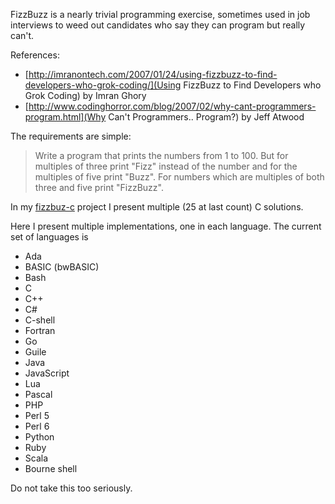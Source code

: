 FizzBuzz is a nearly trivial programming exercise, sometimes used in
job interviews to weed out candidates who say they can program but
really can't.

References:

* [http://imranontech.com/2007/01/24/using-fizzbuzz-to-find-developers-who-grok-coding/](Using FizzBuzz to Find Developers who Grok Coding) by Imran Ghory
* [http://www.codinghorror.com/blog/2007/02/why-cant-programmers-program.html](Why Can't Programmers.. Program?) by Jeff Atwood

The requirements are simple:

> Write a program that prints the numbers from 1 to 100. But for multiples
> of three print "Fizz" instead of the number and for the multiples of
> five print "Buzz". For numbers which are multiples of both three and
> five print "FizzBuzz".

In my [fizzbuz-c](https://github.com/Keith-S-Thompson/fizzbuzz-c) project
I present multiple (25 at last count) C solutions.

Here I present multiple implementations, one in each language.  The current set of languages is

- Ada
- BASIC (bwBASIC)
- Bash
- C
- C++
- C#
- C-shell
- Fortran
- Go
- Guile
- Java
- JavaScript
- Lua
- Pascal
- PHP
- Perl 5
- Perl 6
- Python
- Ruby
- Scala
- Bourne shell

Do not take this too seriously.
